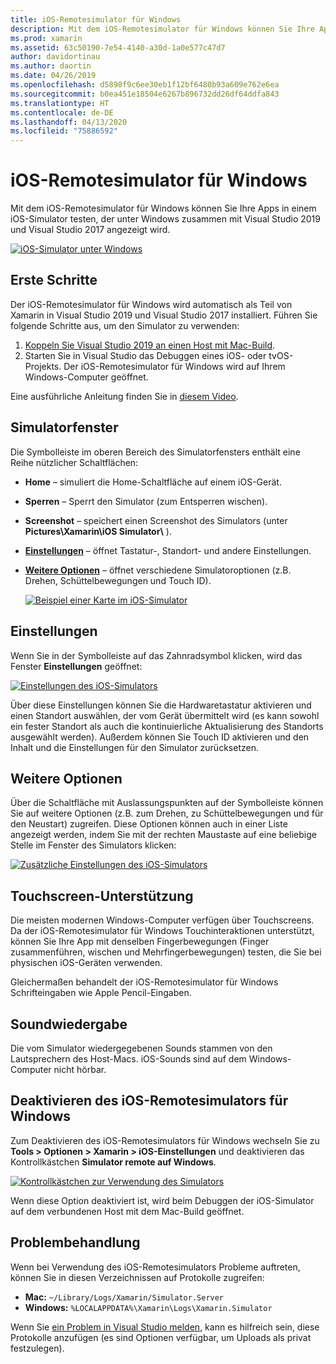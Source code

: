 ```yaml
---
title: iOS-Remotesimulator für Windows
description: Mit dem iOS-Remotesimulator für Windows können Sie Ihre Apps in einem iOS-Simulator testen, der unter Windows zusammen mit Visual Studio 2019 angezeigt wird.
ms.prod: xamarin
ms.assetid: 63c50190-7e54-4140-a30d-1a0e577c47d7
author: davidortinau
ms.author: daortin
ms.date: 04/26/2019
ms.openlocfilehash: d5898f9c6ee30eb1f12bf6480b93a609e762e6ea
ms.sourcegitcommit: b0ea451e18504e6267b896732dd26df64ddfa843
ms.translationtype: HT
ms.contentlocale: de-DE
ms.lasthandoff: 04/13/2020
ms.locfileid: "75886592"
---
```

# <a name="remoted-ios-simulator-for-windows"></a>iOS-Remotesimulator für Windows

Mit dem iOS-Remotesimulator für Windows können Sie Ihre Apps in einem iOS-Simulator testen, der unter Windows zusammen mit Visual Studio 2019 und Visual Studio 2017 angezeigt wird.

[![iOS-Simulator unter Windows](images/hero-sml.png "iOS-Simulator unter Windows")](images/hero.png#lightbox)

## <a name="getting-started"></a>Erste Schritte

Der iOS-Remotesimulator für Windows wird automatisch als Teil von Xamarin in Visual Studio 2019 und Visual Studio 2017 installiert. Führen Sie folgende Schritte aus, um den Simulator zu verwenden:

1. [Koppeln Sie Visual Studio 2019 an einen Host mit Mac-Build](~/ios/get-started/installation/windows/connecting-to-mac/index.md).
2. Starten Sie in Visual Studio das Debuggen eines iOS- oder tvOS-Projekts. Der iOS-Remotesimulator für Windows wird auf Ihrem Windows-Computer geöffnet.

Eine ausführliche Anleitung finden Sie in [diesem Video](deploy.md).

## <a name="simulator-window"></a>Simulatorfenster

Die Symbolleiste im oberen Bereich des Simulatorfensters enthält eine Reihe nützlicher Schaltflächen:

- **Home** – simuliert die Home-Schaltfläche auf einem iOS-Gerät.
- **Sperren** – Sperrt den Simulator (zum Entsperren wischen).
- **Screenshot** – speichert einen Screenshot des Simulators (unter **Pictures\Xamarin\iOS Simulator\\** ).
- [**Einstellungen**](#settings) – öffnet Tastatur-, Standort- und andere Einstellungen.
- [**Weitere Optionen**](#other-options) – öffnet verschiedene Simulatoroptionen (z.B. Drehen, Schüttelbewegungen und Touch ID).

    [![Beispiel einer Karte im iOS-Simulator](images/maps-app-sml.png "Beispiel einer Karte im iOS-Simulator")](images/maps-app.png#lightbox)

## <a name="settings"></a>Einstellungen

Wenn Sie in der Symbolleiste auf das Zahnradsymbol klicken, wird das Fenster **Einstellungen** geöffnet:

[![Einstellungen des iOS-Simulators](images/settings-sml.png "Einstellungen des iOS-Simulators")](images/settings.png#lightbox)

Über diese Einstellungen können Sie die Hardwaretastatur aktivieren und einen Standort auswählen, der vom Gerät übermittelt wird (es kann sowohl ein fester Standort als auch die kontinuierliche Aktualisierung des Standorts ausgewählt werden). Außerdem können Sie Touch ID aktivieren und den Inhalt und die Einstellungen für den Simulator zurücksetzen.

## <a name="other-options"></a>Weitere Optionen

Über die Schaltfläche mit Auslassungspunkten auf der Symbolleiste können Sie auf weitere Optionen (z.B. zum Drehen, zu Schüttelbewegungen und für den Neustart) zugreifen. Diese Optionen können auch in einer Liste angezeigt werden, indem Sie mit der rechten Maustaste auf eine beliebige Stelle im Fenster des Simulators klicken:

[![Zusätzliche Einstellungen des iOS-Simulators](images/more-sml.png "Zusätzliche Einstellungen des iOS-Simulators")](images/more.png#lightbox)

## <a name="touchscreen-support"></a>Touchscreen-Unterstützung

Die meisten modernen Windows-Computer verfügen über Touchscreens. Da der iOS-Remotesimulator für Windows Touchinteraktionen unterstützt, können Sie Ihre App mit denselben Fingerbewegungen (Finger zusammenführen, wischen und Mehrfingerbewegungen) testen, die Sie bei physischen iOS-Geräten verwenden.

Gleichermaßen behandelt der iOS-Remotesimulator für Windows Schrifteingaben wie Apple Pencil-Eingaben.

## <a name="sound-handling"></a>Soundwiedergabe

Die vom Simulator wiedergegebenen Sounds stammen von den Lautsprechern des Host-Macs.
iOS-Sounds sind auf dem Windows-Computer nicht hörbar.

## <a name="disabling-the-remoted-ios-simulator-for-windows"></a>Deaktivieren des iOS-Remotesimulators für Windows

Zum Deaktivieren des iOS-Remotesimulators für Windows wechseln Sie zu **Tools > Optionen > Xamarin > iOS-Einstellungen** und deaktivieren das Kontrollkästchen **Simulator remote auf Windows**.

[![Kontrollkästchen zur Verwendung des Simulators](images/options-sml.png "Kontrollkästchen zur Verwendung des Simulators")](images/options.png#lightbox)

Wenn diese Option deaktiviert ist, wird beim Debuggen der iOS-Simulator auf dem verbundenen Host mit dem Mac-Build geöffnet.

## <a name="troubleshooting"></a>Problembehandlung

Wenn bei Verwendung des iOS-Remotesimulators Probleme auftreten, können Sie in diesen Verzeichnissen auf Protokolle zugreifen:

- **Mac:** `~/Library/Logs/Xamarin/Simulator.Server`
- **Windows:** `%LOCALAPPDATA%\Xamarin\Logs\Xamarin.Simulator`

Wenn Sie [ein Problem in Visual Studio melden](https://docs.microsoft.com/visualstudio/ide/how-to-report-a-problem-with-visual-studio), kann es hilfreich sein, diese Protokolle anzufügen (es sind Optionen verfügbar, um Uploads als privat festzulegen).
